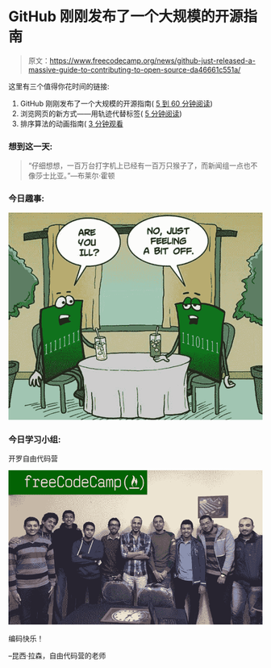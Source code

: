 # GitHub 刚刚发布了一个大规模的开源指南

> 原文：<https://www.freecodecamp.org/news/github-just-released-a-massive-guide-to-contributing-to-open-source-da46661c551a/>

这里有三个值得你花时间的链接:

1.  GitHub 刚刚发布了一个大规模的开源指南( [5 到 60 分钟阅读](http://bit.ly/2kpQidz))
2.  浏览网页的新方式——用轨迹代替标签( [5 分钟阅读](http://bit.ly/2kJWrgI))
3.  排序算法的动画指南( [3 分钟观看](http://bit.ly/2lhtlIT)

### 想到这一天:

> “仔细想想，一百万台打字机上已经有一百万只猴子了，而新闻组一点也不像莎士比亚。”—布莱尔·霍顿

### 今日趣事:

![tTQZrkOLwHdoCrY8ion8TkG72CPzk3wvEgSh](img/8e0d3b48dc9c0b9b1313d0369eb110c4.png)

### 今日学习小组:

开罗自由代码营

![dykuxPjOkIGFQXD3zM3uEi2tEnILpZ4ywKmP](img/5ff42a58e9d32ce7fc0945d024bfe932.png)

编码快乐！

–昆西·拉森，自由代码营的老师